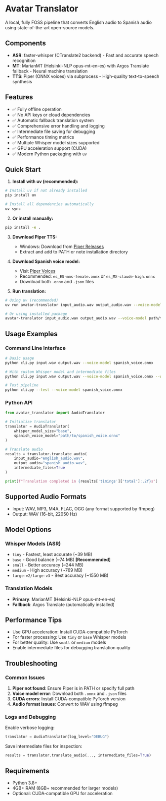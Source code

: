 # Avatar Translator

A local, fully FOSS pipeline that converts English audio to Spanish audio using state-of-the-art open-source models.

## Components

- **ASR**: faster-whisper (CTranslate2 backend) - Fast and accurate speech recognition
- **MT**: MarianMT (Helsinki-NLP opus-mt-en-es) with Argos Translate fallback - Neural machine translation
- **TTS**: Piper (ONNX voices) via subprocess - High-quality text-to-speech synthesis

## Features

- ✅ Fully offline operation
- ✅ No API keys or cloud dependencies
- ✅ Automatic fallback translation system
- ✅ Comprehensive error handling and logging
- ✅ Intermediate file saving for debugging
- ✅ Performance timing metrics
- ✅ Multiple Whisper model sizes supported
- ✅ GPU acceleration support (CUDA)
- ✅ Modern Python packaging with `uv`

## Quick Start

1. **Install with uv (recommended):**
```bash
# Install uv if not already installed
pip install uv

# Install all dependencies automatically
uv sync
```

2. **Or install manually:**
```bash
pip install -e .
```

3. **Download Piper TTS:**
   - Windows: Download from [Piper Releases](https://github.com/rhasspy/piper/releases)
   - Extract and add to PATH or note installation directory

4. **Download Spanish voice model:**
   - Visit [Piper Voices](https://huggingface.co/rhasspy/piper-voices/tree/main/es)
   - Recommended: `es_ES-mms-female.onnx` or `es_MX-claude-high.onnx`
   - Download both `.onnx` and `.json` files

5. **Run translation:**
```bash
# Using uv (recommended)
uv run avatar-translator input_audio.wav output_audio.wav --voice-model path/to/spanish_voice.onnx

# Or using installed package
avatar-translator input_audio.wav output_audio.wav --voice-model path/to/spanish_voice.onnx
```

## Usage Examples

### Command Line Interface
```bash
# Basic usage
python cli.py input.wav output.wav --voice-model spanish_voice.onnx

# With custom Whisper model and intermediate files
python cli.py input.wav output.wav --voice-model spanish_voice.onnx --whisper-model small --save-intermediate

# Test pipeline
python cli.py --test --voice-model spanish_voice.onnx
```

### Python API
```python
from avatar_translator import AudioTranslator

# Initialize translator
translator = AudioTranslator(
    whisper_model_size="base",
    spanish_voice_model="path/to/spanish_voice.onnx"
)

# Translate audio
results = translator.translate_audio(
    input_audio="english_audio.wav",
    output_audio="spanish_audio.wav",
    intermediate_files=True
)

print(f"Translation completed in {results['timings']['total']:.2f}s")
```

## Supported Audio Formats

- Input: WAV, MP3, M4A, FLAC, OGG (any format supported by ffmpeg)
- Output: WAV (16-bit, 22050 Hz)

## Model Options

### Whisper Models (ASR)
- `tiny` - Fastest, least accurate (~39 MB)
- `base` - Good balance (~74 MB) **[Recommended]**
- `small` - Better accuracy (~244 MB)
- `medium` - High accuracy (~769 MB)
- `large-v2/large-v3` - Best accuracy (~1550 MB)

### Translation Models
- **Primary**: MarianMT (Helsinki-NLP opus-mt-en-es)
- **Fallback**: Argos Translate (automatically installed)

## Performance Tips

- Use GPU acceleration: Install CUDA-compatible PyTorch
- For faster processing: Use `tiny` or `base` Whisper models
- For better quality: Use `small` or `medium` models
- Enable intermediate files for debugging translation quality

## Troubleshooting

### Common Issues

1. **Piper not found**: Ensure Piper is in PATH or specify full path
2. **Voice model error**: Download both `.onnx` and `.json` files
3. **CUDA errors**: Install CUDA-compatible PyTorch version
4. **Audio format issues**: Convert to WAV using ffmpeg

### Logs and Debugging

Enable verbose logging:
```python
translator = AudioTranslator(log_level="DEBUG")
```

Save intermediate files for inspection:
```python
results = translator.translate_audio(..., intermediate_files=True)
```

## Requirements

- Python 3.8+
- 4GB+ RAM (8GB+ recommended for larger models)
- Optional: CUDA-compatible GPU for acceleration
